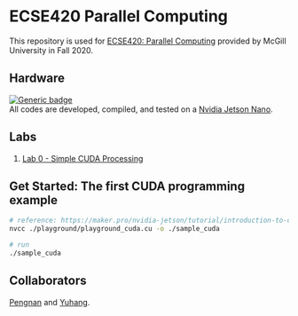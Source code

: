 # ECSE420 Parallel Computing  
This repository is used for [ECSE420: Parallel Computing](https://www.mcgill.ca/study/2020-2021/courses/ecse-420) provided by McGill University in Fall 2020.  

## Hardware  
[![Generic badge](https://img.shields.io/badge/PoweredBy-Nvidia-<COLOR>.svg)](https://www.nvidia.com/)  
All codes are developed, compiled, and tested on a [Nvidia Jetson Nano](https://www.nvidia.com/en-us/autonomous-machines/embedded-systems/jetson-nano/).

## Labs  
1. [Lab 0 - Simple CUDA Processing](./labs/lab0)   

## Get Started: The first CUDA programming example  
```bash
# reference: https://maker.pro/nvidia-jetson/tutorial/introduction-to-cuda-programming-with-jetson-nano
nvcc ./playground/playground_cuda.cu -o ./sample_cuda

# run
./sample_cuda
```

## Collaborators  
[Pengnan](https://github.com/Catosine) and [Yuhang](https://github.com/yuhang-z).  

